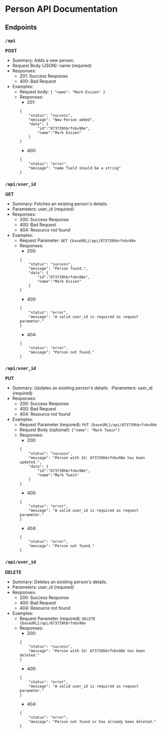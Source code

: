 # Person API Documentation

## Endpoints

### `/api`

**POST**

- Summary: Adds a new person.
- Request Body (JSON): name (required)
- Responses:
  - 201: Success Response
  - 400: Bad Request
- Examples:
  - Request body:
    `{
    "name": "Mark Essien"
}`
  - Responses:
    - 201:
    ```
    {
        "status": "success",
        "message": "New Person added",
        "data": {
            "id":"873739hbrfnbv98e",
            "name":"Mark Essien"
        }
    }
    ```
    - 400:
    ```
    {
        "status": "error",
        "message": "name field should be a string"
    }
    ```

### `/api/user_id`

**GET**

- Summary: Fetches an existing person's details.
- Parameters: user_id (required)
- Responses:
  - 200: Success Response
  - 400: Bad Request
  - 404: Resource not found
- Examples:
  - Request Parameter:
    `GET {baseURL}/api/873739hbrfnbv98e`
  - Responses:
    - 200:
    ```
    {
        "status": "success",
        "message": "Person found.",
        "data": {
            "id":"873739hbrfnbv98e",
            "name":"Mark Essien"
        }
    }
    ```
    - 400:
    ```
    {
        "status": "error",
        "message": "A valid user_id is required as request parameter."
    }
    ```
    - 404:
    ```
    {
        "status": "error",
        "message": "Person not found."
    }
    ```

### `/api/user_id`

**PUT**

- Summary: Updates an existing person's details.
  -Parameters: user_id (required)
- Responses:
  - 200: Success Response
  - 400: Bad Request
  - 404: Resource not found
- Examples:
  - Request Parameter (required):
    `PUT {baseURL}/api/873739hbrfnbv98e`
  - Request Body {optional}:
    `{"name": "Mark Twain"}`
  - Responses:
    - 200:
    ```
    {
        "status": "success",
        "message": "Person with Id: 873739hbrfnbv98e has been updated.",
        "data": {
            "id":"873739hbrfnbv98e",
            "name":"Mark Twain"
        }
    }
    ```
    - 400:
    ```
    {
        "status": "error",
        "message": "A valid user_id is required as request parameter."
    }
    ```
    - 404:
    ```
    {
        "status": "error",
        "message": "Person not found."
    }
    ```

### `/api/user_id`

**DELETE**

- Summary: Deletes an existing person's details.
- Parameters: user_id (required)
- Responses:
  - 200: Success Response
  - 400: Bad Request
  - 404: Resource not found
- Examples:
  - Request Parameter (required):
    `DELETE {baseURL}/api/873739hbrfnbv98e`
  - Responses:
    - 200:
    ```
    {
        "status": "success",
        "message": "Person with Id: 873739hbrfnbv98e has been deleted."
    }
    ```
    - 400:
    ```
    {
        "status": "error",
        "message": "A valid user_id is required as request parameter."
    }
    ```
    - 404:
    ```
    {
        "status": "error",
        "message": "Person not found or has already been deleted."
    }
    ```
